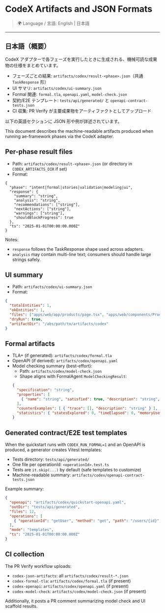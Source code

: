 # CodeX Artifacts and JSON Formats

> 🌍 Language / 言語: English | 日本語

---

## 日本語（概要）

CodeX アダプターで各フェーズを実行したときに生成される、機械可読な成果物の仕様をまとめています。

- フェーズごとの結果: `artifacts/codex/result-<phase>.json`（共通 `TaskResponse` 形）
- UI サマリ: `artifacts/codex/ui-summary.json`
- Formal 関連: `formal.tla`, `openapi.yaml`, `model-check.json`
- 契約/E2E テンプレート: `tests/api/generated/` と `openapi-contract-tests.json`
- CI 収集: PR Verify が主要成果物をアーティファクトとしてアップロード

以下の英語セクションに JSON 形や例が詳述されています。

This document describes the machine-readable artifacts produced when running ae-framework phases via the CodeX adapter.

## Per-phase result files

- Path: `artifacts/codex/result-<phase>.json` (or directory in `CODEX_ARTIFACTS_DIR` if set)
- Format:
```jsonc
{
  "phase": "intent|formal|stories|validation|modeling|ui",
  "response": {
    "summary": "string",
    "analysis": "string",
    "recommendations": ["string"],
    "nextActions": ["string"],
    "warnings": ["string"],
    "shouldBlockProgress": true
  },
  "ts": "2025-01-01T00:00:00.000Z"
}
```

Notes:
- `response` follows the TaskResponse shape used across adapters.
- `analysis` may contain multi-line text; consumers should handle large strings safely.

## UI summary

- Path: `artifacts/codex/ui-summary.json`
- Format:
```json
{
  "totalEntities": 1,
  "okEntities": 1,
  "files": ["apps/web/app/products/page.tsx", "apps/web/components/ProductForm.tsx"],
  "dryRun": true,
  "artifactDir": "/abs/path/to/artifacts/codex"
}
```

## Formal artifacts

- TLA+ (if generated): `artifacts/codex/formal.tla`
- OpenAPI (if derived): `artifacts/codex/openapi.yaml`
- Model checking summary (best-effort):
  - Path: `artifacts/codex/model-check.json`
  - Shape aligns with FormalAgent `ModelCheckingResult`:
  ```json
  {
    "specification": "string",
    "properties": [
      { "name": "string", "satisfied": true, "description": "string", "counterExample": { "trace": [], "description": "string" } }
    ],
    "counterExamples": [ { "trace": [], "description": "string" } ],
    "statistics": { "statesExplored": 0, "timeElapsed": 0, "memoryUsed": 0 }
  }
  ```

## Generated contract/E2E test templates

When the quickstart runs with `CODEX_RUN_FORMAL=1` and an OpenAPI is produced, a generator creates Vitest templates:

- Tests directory: `tests/api/generated/`
- One file per operationId: `<operationId>.test.ts`
- Tests are `it.skip(...)` by default (safe templates to customize)
- Machine-readable summary: `artifacts/codex/openapi-contract-tests.json`

Example summary:
```json
{
  "openapi": "artifacts/codex/quickstart-openapi.yaml",
  "outDir": "tests/api/generated",
  "files": 12,
  "operations": [
    { "operationId": "getUser", "method": "get", "path": "/users/{id}", "file": "tests/api/generated/getUser.test.ts" }
  ],
  "mode": "templates",
  "ts": "2025-01-01T00:00:00.000Z"
}
```

## CI collection

The PR Verify workflow uploads:
- `codex-json-artifacts`: all `artifacts/codex/result-*.json`
- `codex-formal-tla`: `artifacts/codex/formal.tla` (if present)
- `codex-openapi`: `artifacts/codex/openapi.yaml` (if present)
- `codex-model-check`: `artifacts/codex/model-check.json` (if present)

Additionally, it posts a PR comment summarizing model check and UI scaffold results.
